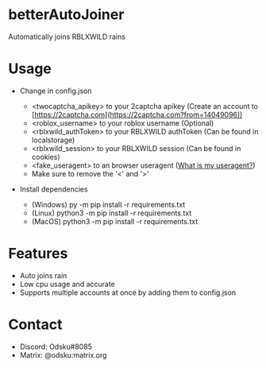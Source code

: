 # betterAutoJoiner
Automatically joins RBLXWILD rains

# Usage
- Change in config.json
  - <twocaptcha_apikey> to your 2captcha apikey (Create an account to [https://2captcha.com](https://2captcha.com?from=14049096))
  - <roblox_username> to your roblox username (Optional)
  - <rblxwild_authToken> to your RBLXWILD authToken (Can be found in localstorage)
  - <rblxwild_session> to your RBLXWILD session (Can be found in cookies)
  - <fake_useragent> to an browser useragent ([What is my useragent?](https://www.whatismybrowser.com/detect/what-is-my-user-agent/))
  - Make sure to remove the '<' and '>'
  
- Install dependencies
  - (Windows) py -m pip install -r requirements.txt
  - (Linux) python3 -m pip install -r requirements.txt
  - (MacOS) python3 -m pip install -r requirements.txt

# Features
- Auto joins rain
- Low cpu usage and accurate
- Supports multiple accounts at once by adding them to config.json

# Contact
- Discord: Odsku#8085
- Matrix: @odsku:matrix.org
